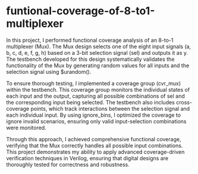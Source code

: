# funtional-coverage-of-8-to1-multiplexer
In this project, I performed functional coverage analysis of an 8-to-1 multiplexer (Mux). The Mux design selects one of the eight input signals (a, b, c, d, e, f, g, h) based on a 3-bit selection signal (sel) and outputs it as y. The testbench developed for this design systematically validates the functionality of the Mux by generating random values for all inputs and the selection signal using $urandom().

To ensure thorough testing, I implemented a coverage group (cvr_mux) within the testbench. This coverage group monitors the individual states of each input and the output, capturing all possible combinations of sel and the corresponding input being selected. The testbench also includes cross-coverage points, which track interactions between the selection signal and each individual input. By using ignore_bins, I optimized the coverage to ignore invalid scenarios, ensuring only valid input-selection combinations were monitored.

Through this approach, I achieved comprehensive functional coverage, verifying that the Mux correctly handles all possible input combinations. This project demonstrates my ability to apply advanced coverage-driven verification techniques in Verilog, ensuring that digital designs are thoroughly tested for correctness and robustness.
